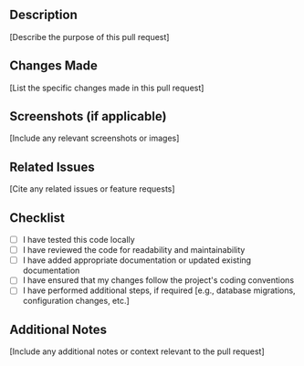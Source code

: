 ## Description
[Describe the purpose of this pull request]

## Changes Made
[List the specific changes made in this pull request]

## Screenshots (if applicable)
[Include any relevant screenshots or images]

## Related Issues
[Cite any related issues or feature requests]

## Checklist
- [ ] I have tested this code locally
- [ ] I have reviewed the code for readability and maintainability
- [ ] I have added appropriate documentation or updated existing documentation
- [ ] I have ensured that my changes follow the project's coding conventions
- [ ] I have performed additional steps, if required [e.g., database migrations, configuration changes, etc.]

## Additional Notes
[Include any additional notes or context relevant to the pull request]
